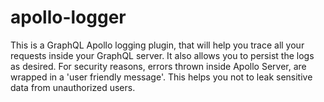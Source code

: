 # apollo-logger
This is a GraphQL Apollo logging plugin, that will help you trace all your requests inside your GraphQL server. It also allows you to persist the logs as desired.
For security reasons, errors thrown inside Apollo Server, are wrapped in a 'user friendly message'. This helps you not to leak sensitive data from unauthorized users.
